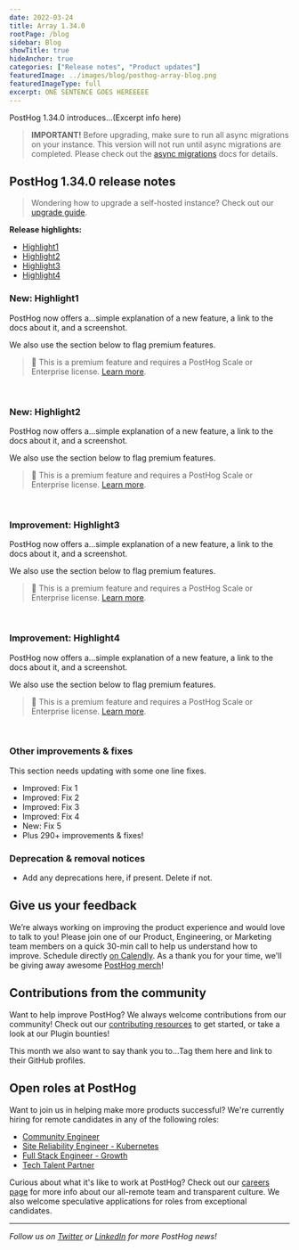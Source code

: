 ```yaml
---
date: 2022-03-24
title: Array 1.34.0
rootPage: /blog
sidebar: Blog
showTitle: true
hideAnchor: true
categories: ["Release notes", "Product updates"]
featuredImage: ../images/blog/posthog-array-blog.png
featuredImageType: full
excerpt: ONE SENTENCE GOES HEREEEEE
---
```


PostHog 1.34.0 introduces...(Excerpt info here)

<blockquote class='warning-note'>
<b>IMPORTANT!</b> Before upgrading, make sure to run all async migrations on your instance. This version will not run until async migrations are completed. Please check out the <a href="/docs/self-host/configure/async-migrations/overview" target="_blank">async migrations</a> docs for details.
</blockquote>

## PostHog 1.34.0 release notes

> Wondering how to upgrade a self-hosted instance? Check out our [upgrade guide](/docs/self-host/configure/upgrading-posthog).

**Release highlights:**
- [Highlight1](#new-experimentation)
- [Highlight2](#new-dashboard-permissions)
- [Highlight3](#new-altitiny-cloud-support)
- [Highlight4](#new-instance-configuration-ui)

### New: Highlight1
PostHog now offers a...simple explanation of a new feature, a link to the docs about it, and a screenshot. 

We also use the section below to flag premium features.

> 🎁 This is a premium feature and requires a PostHog Scale or Enterprise license. [Learn more](/pricing).

<br />

### New: Highlight2
PostHog now offers a...simple explanation of a new feature, a link to the docs about it, and a screenshot. 

We also use the section below to flag premium features.

> 🎁 This is a premium feature and requires a PostHog Scale or Enterprise license. [Learn more](/pricing).

<br />

### Improvement: Highlight3
PostHog now offers a...simple explanation of a new feature, a link to the docs about it, and a screenshot. 

We also use the section below to flag premium features.

> 🎁 This is a premium feature and requires a PostHog Scale or Enterprise license. [Learn more](/pricing).

<br />

### Improvement: Highlight4
PostHog now offers a...simple explanation of a new feature, a link to the docs about it, and a screenshot. 

We also use the section below to flag premium features.

> 🎁 This is a premium feature and requires a PostHog Scale or Enterprise license. [Learn more](/pricing).

<br />

### Other improvements & fixes
This section needs updating with some one line fixes. 

- Improved: Fix 1
- Improved: Fix 2
- Improved: Fix 3
- Improved: Fix 4
- New: Fix 5
- Plus 290+ improvements & fixes!

### Deprecation & removal notices
- Add any deprecations here, if present. Delete if not. 

## Give us your feedback
We’re always working on improving the product experience and would love to talk to you! Please join one of our Product, Engineering, or Marketing team members on a quick 30-min call to help us understand how to improve. Schedule directly [on Calendly](https://calendly.com/posthog-feedback). As a thank you for your time, we'll be giving away awesome [PostHog merch](https://merch.posthog.com)!

## Contributions from the community
Want to help improve PostHog? We always welcome contributions from our community! Check out our [contributing resources](/docs/contribute) to get started, or take a look at our Plugin bounties!

This month we also want to say thank you to...Tag them here and link to their GitHub profiles. 

## Open roles at PostHog
Want to join us in helping make more products successful? We're currently hiring for remote candidates in any of the following roles:

- [Community Engineer](https://apply.workable.com/posthog/j/449572FD18/)
- [Site Reliability Engineer - Kubernetes](https://apply.workable.com/posthog/j/7A6F1142D0/)
- [Full Stack Engineer - Growth](https://apply.workable.com/posthog/j/2682B00B76/)
- [Tech Talent Partner](https://apply.workable.com/posthog/j/AB22DA7D5F/)
  
Curious about what it's like to work at PostHog? Check out our [careers page](https://posthog.com/careers) for more info about our all-remote team and transparent culture. We also welcome speculative applications for roles from exceptional candidates.

<hr/>

_Follow us on [Twitter](https://twitter.com/PostHog) or [LinkedIn](https://linkedin.com/company/posthog) for more PostHog news!_

<ArrayCTA />
